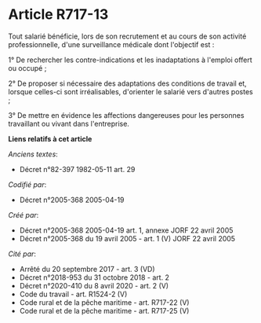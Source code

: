# Article R717-13

Tout salarié bénéficie, lors de son recrutement et au cours de son activité professionnelle, d'une surveillance médicale dont
l'objectif est :

1° De rechercher les contre-indications et les inadaptations à l'emploi offert ou occupé ;

2° De proposer si nécessaire des adaptations des conditions de travail et, lorsque celles-ci sont irréalisables, d'orienter
le salarié vers d'autres postes ;

3° De mettre en évidence les affections dangereuses pour les personnes travaillant ou vivant dans l'entreprise.

**Liens relatifs à cet article**

_Anciens textes_:

  - Décret n°82-397 1982-05-11 art. 29

_Codifié par_:

  - Décret n°2005-368 2005-04-19

_Créé par_:

  - Décret n°2005-368 2005-04-19 art. 1, annexe JORF 22 avril 2005
  - Décret n°2005-368 du 19 avril 2005 - art. 1 (V) JORF 22 avril 2005

_Cité par_:

  - Arrêté du 20 septembre 2017 - art. 3 (VD)
  - Décret n°2018-953 du 31 octobre 2018 - art. 2
  - Décret n°2020-410 du 8 avril 2020 - art. 2 (V)
  - Code du travail - art. R1524-2 (V)
  - Code rural et de la pêche maritime - art. R717-22 (V)
  - Code rural et de la pêche maritime - art. R717-25 (V)
